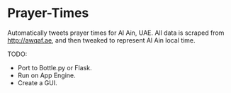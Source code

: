 Prayer-Times
============

Automatically tweets prayer times for Al Ain, UAE. All data is scraped from http://awqaf.ae, and then tweaked to represent
Al Ain local time.

TODO:

- Port to Bottle.py or Flask.
- Run on App Engine.
- Create a GUI.

